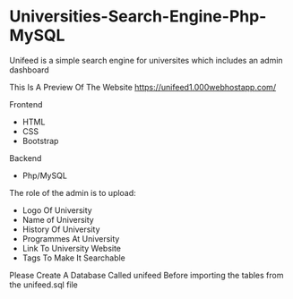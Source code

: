 # Universities-Search-Engine-Php-MySQL
Unifeed is a simple search engine for universites which includes an admin dashboard

This Is A Preview Of The Website https://unifeed1.000webhostapp.com/

Frontend
- HTML
- CSS
- Bootstrap

Backend
- Php/MySQL


The role of the admin is to upload:

- Logo Of University
- Name of University
-  History Of University
- Programmes At University
- Link To University Website
- Tags To Make It Searchable 

Please Create A Database Called unifeed Before importing the tables from the unifeed.sql file 
